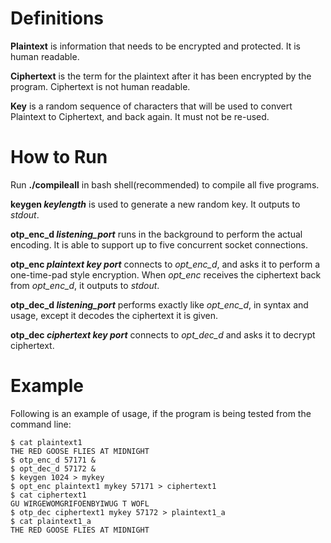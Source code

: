 # Definitions

**Plaintext** is information that needs to be encrypted and protected. It is human readable.

**Ciphertext** is the term for the plaintext after it has been encrypted by the program. Ciphertext is not human readable.

**Key** is a random sequence of characters that will be used to convert Plaintext to Ciphertext, and back again. It must 
not be re-used.


# How to Run

Run **./compileall** in bash shell(recommended) to compile all five programs. 

**keygen _keylength_** is used to generate a new random key. It outputs to *stdout*.

**otp_enc_d _listening_port_** runs in the background to perform the actual encoding. It is able to support up to five 
concurrent socket connections.

**otp_enc _plaintext key port_** connects to *opt_enc_d*, and asks it to perform a one-time-pad style encryption. When 
*opt_enc* receives the ciphertext back from *opt_enc_d*, it outputs to *stdout*.

**otp_dec_d _listening_port_** performs exactly like *opt_enc_d*, in syntax and usage, except it decodes the ciphertext 
it is given. 

**otp_dec _ciphertext key port_** connects to *opt_dec_d* and asks it to decrypt ciphertext. 



# Example

Following is an example of usage, if the program is being tested from the command line:

```
$ cat plaintext1
THE RED GOOSE FLIES AT MIDNIGHT
$ otp_enc_d 57171 &
$ opt_dec_d 57172 &
$ keygen 1024 > mykey
$ opt_enc plaintext1 mykey 57171 > ciphertext1
$ cat ciphertext1
GU WIRGEWOMGRIFOENBYIWUG T WOFL
$ otp_dec ciphertext1 mykey 57172 > plaintext1_a
$ cat plaintext1_a
THE RED GOOSE FLIES AT MIDNIGHT
```
